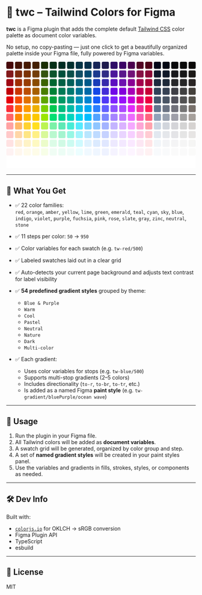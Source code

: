 # 🌈 twc – Tailwind Colors for Figma

**twc** is a Figma plugin that adds the complete default [Tailwind CSS](https://tailwindcss.com/docs/colors) color palette as document color variables.

No setup, no copy-pasting — just one click to get a beautifully organized palette inside your Figma file, fully powered by Figma variables.

![Screenshot](twc-cover.png)

---

## 🎨 What You Get

- ✅ 22 color families:  
  `red`, `orange`, `amber`, `yellow`, `lime`, `green`, `emerald`, `teal`, `cyan`, `sky`, `blue`, `indigo`, `violet`, `purple`, `fuchsia`, `pink`, `rose`, `slate`, `gray`, `zinc`, `neutral`, `stone`

- ✅ 11 steps per color: `50` → `950`

- ✅ Color variables for each swatch (e.g. `tw-red/500`)

- ✅ Labeled swatches laid out in a clear grid

- ✅ Auto-detects your current page background and adjusts text contrast for label visibility

- ✅ **54 predefined gradient styles** grouped by theme:
  - `Blue & Purple`
  - `Warm`
  - `Cool`
  - `Pastel`
  - `Neutral`
  - `Nature`
  - `Dark`
  - `Multi-color`

- ✅ Each gradient:
  - Uses color variables for stops (e.g. `tw-blue/500`)
  - Supports multi-stop gradients (2–5 colors)
  - Includes directionality (`to-r`, `to-br`, `to-tr`, etc.)
  - Is added as a named Figma **paint style** (e.g. `tw-gradient/bluePurple/ocean wave`)

---

## 🚀 Usage

1. Run the plugin in your Figma file.
2. All Tailwind colors will be added as **document variables**.
3. A swatch grid will be generated, organized by color group and step.
4. A set of **named gradient styles** will be created in your paint styles panel.
5. Use the variables and gradients in fills, strokes, styles, or components as needed.

---

## 🛠 Dev Info

Built with:

- [`colorjs.io`](https://colorjs.io/) for OKLCH → sRGB conversion
- Figma Plugin API
- TypeScript
- esbuild

---

## 📄 License

MIT